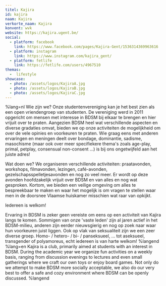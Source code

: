 ```yaml
---
titel: Kajira
id: kajira
naam: Kajira
verkorte_naam: Kajira
konvent: wvk
website: https://kajira.ugent.be/
social:
  - platform: facebook
    link: https://www.facebook.com/pages/Kajira-Gent/1536314369963616
  - platform: instagram
    link: https://www.instagram.com/kajira_gent/
  - platform: fetlife
    link: https://fetlife.com/users/4967510
themas:
  -  lifestyle
showcase:
  - photo: /assets/logos/KajiraA.jpg
  - photo: /assets/logos/KajiraB.jpg
  - photo: /assets/logos/KajiraC.jpg
---
```


%lang=nl Wie zijn we?
Onze studentenvereniging kan je het best zien als een open vriendengroep van studenten. De vereniging werd in 2011 opgericht om mensen met interesse in BDSM bij elkaar te brengen en hier vrijuit over te praten. Aangezien BDSM heel wat verschillende aspecten en diverse gradaties omvat, bieden we op onze activiteiten de mogelijkheid om over de vele opinies en voorkeuren te praten.
Wie graag eens met anderen ervaringen en meningen deelt over bondage, dominantie, sadisme, masochisme (maar ook over meer specifiekere thema's zoals age-play, primal, petplay, consensual non-consent ...) is bij ons ongetwijfeld aan het juiste adres!

Wat doen we?
We organiseren verschillende activiteiten: praatavonden, workshops, filmavonden, lezingen, café-avonden, gezelschapsspelletjesavonden en nog zo veel meer. Er wordt op deze avonden hoofdzakelijk vrijuit over BDSM en van alles en nog wat gesproken.
Kortom, we bieden een veilige omgeving om alles te bespreekbaar te maken en waar het mogelijk is om vragen te stellen waar men in de doorsnee Vlaamse huiskamer misschien wat raar van opkijkt.

Iedereen is welkom!

Ervaring in BDSM is zeker geen vereiste om eens op een activiteit van Kajira langs te komen. Sommigen van onze 'vaste leden' zijn al jaren actief in het BDSM-milieu, anderen zijn eerder nieuwsgierig en nog op zoek naar waar hun voorkeuren juist liggen. Ook op vlak van seksualiteit zijn we een zeer diverse groep. Homo- / hetero- / bi- / panseksueel, ... tot aseksueel, transgender of polyamoreus, echt iedereen is van harte welkom! %langend %lang=en Kajira is a club, primarily aimed at students with an interest in BDSM. During the academic year we organize fun activities on a weekly basis, ranging from discussion evenings to lectures and even small gatherings where we craft our own toys or enjoy board games. Not only do we attempt to make BDSM more socially acceptable, we also do our very best to offer a safe and cozy environment where BDSM can be openly discussed. %langend

